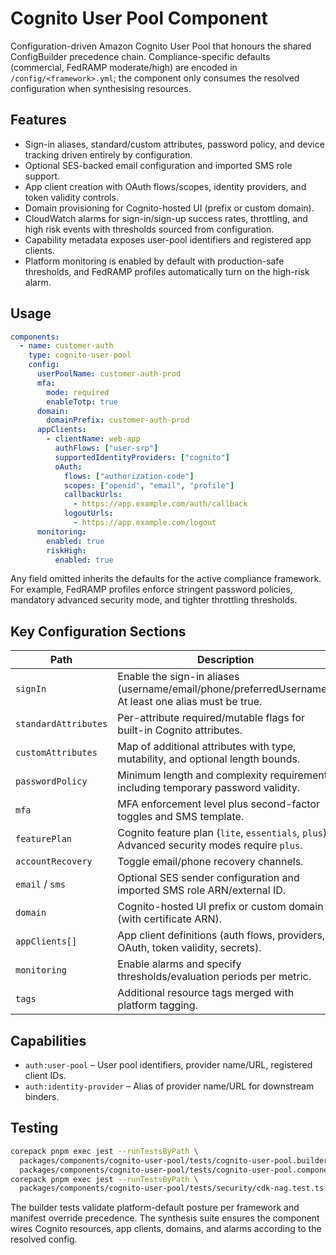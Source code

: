 # Cognito User Pool Component

Configuration-driven Amazon Cognito User Pool that honours the shared
ConfigBuilder precedence chain. Compliance-specific defaults (commercial,
FedRAMP moderate/high) are encoded in `/config/<framework>.yml`; the component
only consumes the resolved configuration when synthesising resources.

## Features

- Sign-in aliases, standard/custom attributes, password policy, and device
  tracking driven entirely by configuration.
- Optional SES-backed email configuration and imported SMS role support.
- App client creation with OAuth flows/scopes, identity providers, and token
  validity controls.
- Domain provisioning for Cognito-hosted UI (prefix or custom domain).
- CloudWatch alarms for sign-in/sign-up success rates, throttling, and high risk
  events with thresholds sourced from configuration.
- Capability metadata exposes user-pool identifiers and registered app clients.
- Platform monitoring is enabled by default with production-safe thresholds,
  and FedRAMP profiles automatically turn on the high-risk alarm.

## Usage

```yaml
components:
  - name: customer-auth
    type: cognito-user-pool
    config:
      userPoolName: customer-auth-prod
      mfa:
        mode: required
        enableTotp: true
      domain:
        domainPrefix: customer-auth-prod
      appClients:
        - clientName: web-app
          authFlows: ["user-srp"]
          supportedIdentityProviders: ["cognito"]
          oAuth:
            flows: ["authorization-code"]
            scopes: ["openid", "email", "profile"]
            callbackUrls:
              - https://app.example.com/auth/callback
            logoutUrls:
              - https://app.example.com/logout
      monitoring:
        enabled: true
        riskHigh:
          enabled: true
```

Any field omitted inherits the defaults for the active compliance framework.
For example, FedRAMP profiles enforce stringent password policies, mandatory
advanced security mode, and tighter throttling thresholds.

## Key Configuration Sections

| Path | Description |
|------|-------------|
| `signIn` | Enable the sign-in aliases (username/email/phone/preferredUsername). At least one alias must be true. |
| `standardAttributes` | Per-attribute required/mutable flags for built-in Cognito attributes. |
| `customAttributes` | Map of additional attributes with type, mutability, and optional length bounds. |
| `passwordPolicy` | Minimum length and complexity requirements including temporary password validity. |
| `mfa` | MFA enforcement level plus second-factor toggles and SMS template. |
| `featurePlan` | Cognito feature plan (`lite`, `essentials`, `plus`). Advanced security modes require `plus`. |
| `accountRecovery` | Toggle email/phone recovery channels. |
| `email` / `sms` | Optional SES sender configuration and imported SMS role ARN/external ID. |
| `domain` | Cognito-hosted UI prefix or custom domain (with certificate ARN). |
| `appClients[]` | App client definitions (auth flows, providers, OAuth, token validity, secrets). |
| `monitoring` | Enable alarms and specify thresholds/evaluation periods per metric. |
| `tags` | Additional resource tags merged with platform tagging. |

## Capabilities

- `auth:user-pool` – User pool identifiers, provider name/URL, registered client IDs.
- `auth:identity-provider` – Alias of provider name/URL for downstream binders.

## Testing

```bash
corepack pnpm exec jest --runTestsByPath \
  packages/components/cognito-user-pool/tests/cognito-user-pool.builder.test.ts \
  packages/components/cognito-user-pool/tests/cognito-user-pool.component.synthesis.test.ts
corepack pnpm exec jest --runTestsByPath \
  packages/components/cognito-user-pool/tests/security/cdk-nag.test.ts
```

The builder tests validate platform-default posture per framework and manifest
override precedence. The synthesis suite ensures the component wires Cognito
resources, app clients, domains, and alarms according to the resolved config.
